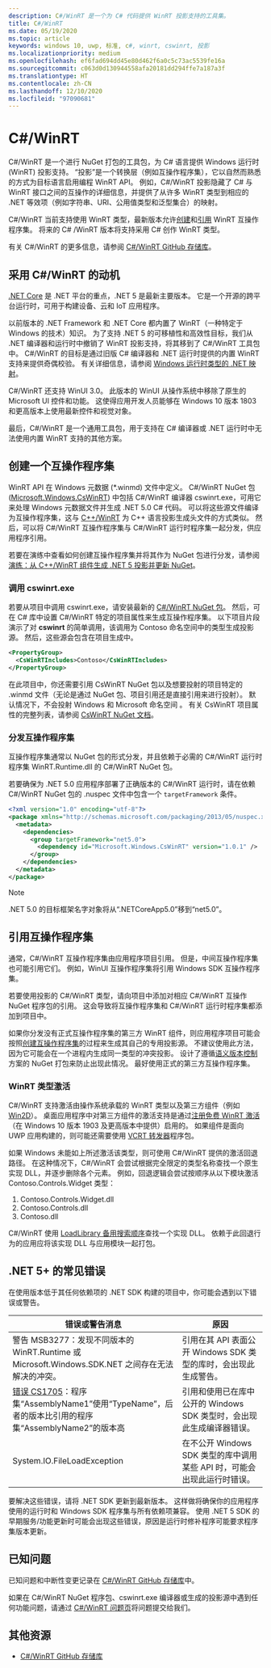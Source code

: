 ```yaml
---
description: C#/WinRT 是一个为 C# 代码提供 WinRT 投影支持的工具集。
title: C#/WinRT
ms.date: 05/19/2020
ms.topic: article
keywords: windows 10, uwp, 标准, c#, winrt, cswinrt, 投影
ms.localizationpriority: medium
ms.openlocfilehash: ef6fad694dd45e80d462f6a0c5c73ac5539fe16a
ms.sourcegitcommit: c063d0d130944558afa20181dd294ffe7a187a3f
ms.translationtype: HT
ms.contentlocale: zh-CN
ms.lasthandoff: 12/10/2020
ms.locfileid: "97090681"
---
```

# <a name="cwinrt"></a>C#/WinRT

C#/WinRT 是一个进行 NuGet 打包的工具包，为 C# 语言提供 Windows 运行时 (WinRT) 投影支持。 “投影”是一个转换层（例如互操作程序集），它以自然而熟悉的方式为目标语言启用编程 WinRT API。 例如，C#/WinRT 投影隐藏了 C# 与 WinRT 接口之间的互操作的详细信息，并提供了从许多 WinRT 类型到相应的 .NET 等效项（例如字符串、URI、公用值类型和泛型集合）的映射。

C#/WinRT 当前支持使用 WinRT 类型，最新版本允许[创建](#create-an-interop-assembly)和[引用](#reference-an-interop-assembly) WinRT 互操作程序集。 将来的 C# /WinRT 版本将支持采用 C# 创作 WinRT 类型。

有关 C#/WinRT 的更多信息，请参阅 [C#/WinRT GitHub 存储库](https://aka.ms/cswinrt/repo)。

## <a name="motivation-for-cwinrt"></a>采用 C#/WinRT 的动机

[.NET Core](/dotnet/core/) 是 .NET 平台的重点，.NET 5 是最新主要版本。 它是一个开源的跨平台运行时，可用于构建设备、云和 IoT 应用程序。

以前版本的 .NET Framework 和 .NET Core 都内置了 WinRT（一种特定于 Windows 的技术）知识。 为了支持 .NET 5 的可移植性和高效性目标，我们从 .NET 编译器和运行时中撤销了 WinRT 投影支持，将其移到了 C#/WinRT 工具包中。 C#/WinRT 的目标是通过旧版 C# 编译器和 .NET 运行时提供的内置 WinRT 支持来提供奇偶校验。 有关详细信息，请参阅 [Windows 运行时类型的 .NET 映射](../winrt-components/net-framework-mappings-of-windows-runtime-types.md)。

C#/WinRT 还支持 WinUI 3.0。 此版本的 WinUI 从操作系统中移除了原生的 Microsoft UI 控件和功能。 这使得应用开发人员能够在 Windows 10 版本 1803 和更高版本上使用最新控件和视觉对象。

最后，C#/WinRT 是一个通用工具包，用于支持在 C# 编译器或 .NET 运行时中无法使用内置 WinRT 支持的其他方案。

## <a name="create-an-interop-assembly"></a>创建一个互操作程序集

WinRT API 在 Windows 元数据 (*.winmd) 文件中定义。 C#/WinRT NuGet 包 ([Microsoft.Windows.CsWinRT](https://www.nuget.org/packages/Microsoft.Windows.CsWinRT/)) 中包括 C#/WinRT 编译器 cswinrt.exe，可用它来处理 Windows 元数据文件并生成 .NET 5.0 C# 代码。 可以将这些源文件编译为互操作程序集，这与 [C++/WinRT](../cpp-and-winrt-apis/index.md) 为 C++ 语言投影生成头文件的方式类似。 然后，可以将 C#/WinRT 互操作程序集与 C#/WinRT 运行时程序集一起分发，供应用程序引用。

若要在演练中查看如何创建互操作程序集并将其作为 NuGet 包进行分发，请参阅[演练：从 C++/WinRT 组件生成 .NET 5 投影并更新 NuGet](net-projection-from-cppwinrt-component.md)。

### <a name="invoke-cswinrtexe"></a>调用 cswinrt.exe

若要从项目中调用 cswinrt.exe，请安装最新的 [C#/WinRT NuGet 包](https://www.nuget.org/packages/Microsoft.Windows.CsWinRT/)。 然后，可在 C# 库中设置 C#/WinRT 特定的项目属性来生成互操作程序集。 以下项目片段演示了对 **cswinrt** 的简单调用，该调用为 Contoso 命名空间中的类型生成投影源。 然后，这些源会包含在项目生成中。

```xml
<PropertyGroup>
  <CsWinRTIncludes>Contoso</CsWinRTIncludes>
</PropertyGroup>
```

在此项目中，你还需要引用 CsWinRT NuGet 包以及想要投射的项目特定的 .winmd 文件（无论是通过 NuGet 包、项目引用还是直接引用来进行投射）。 默认情况下，不会投射 Windows 和 Microsoft 命名空间 。 有关 CsWinRT 项目属性的完整列表，请参阅 [CsWinRT NuGet 文档](https://github.com/microsoft/CsWinRT/blob/master/nuget/readme.md)。

### <a name="distribute-the-interop-assembly"></a>分发互操作程序集

互操作程序集通常以 NuGet 包的形式分发，并且依赖于必需的 C#/WinRT 运行时程序集 WinRT.Runtime.dll 的 C#/WinRT NuGet 包。

若要确保为 .NET 5.0 应用程序部署了正确版本的 C#/WinRT 运行时，请在依赖 C#/WinRT NuGet 包的 .nuspec 文件中包含一个 `targetFramework` 条件。

```xml
<?xml version="1.0" encoding="utf-8"?>
<package xmlns="http://schemas.microsoft.com/packaging/2013/05/nuspec.xsd">
  <metadata>
    <dependencies>
      <group targetFramework="net5.0">
        <dependency id="Microsoft.Windows.CsWinRT" version="1.0.1" />
      </group>
    </dependencies>
  </metadata>
</package>
```

> [!NOTE]
> .NET 5.0 的目标框架名字对象将从“.NETCoreApp5.0”移到“net5.0”。

## <a name="reference-an-interop-assembly"></a>引用互操作程序集

通常，C#/WinRT 互操作程序集由应用程序项目引用。 但是，中间互操作程序集也可能引用它们。 例如，WinUI 互操作程序集将引用 Windows SDK 互操作程序集。

若要使用投影的 C#/WinRT 类型，请向项目中添加对相应 C#/WinRT 互操作 NuGet 程序包的引用。 这会导致将互操作程序集和 C#/WinRT 运行时程序集都添加到项目中。

如果你分发没有正式互操作程序集的第三方 WinRT 组件，则应用程序项目可能会按照[创建互操作程序集](#create-an-interop-assembly)的过程来生成其自己的专用投影源。 不建议使用此方法，因为它可能会在一个进程内生成同一类型的冲突投影。 设计了遵循[语义版本控制](https://semver.org)方案的 NuGet 打包来防止出现此情况。 最好使用正式的第三方互操作程序集。

### <a name="winrt-type-activation"></a>WinRT 类型激活

C#/WinRT 支持激活由操作系统承载的 WinRT 类型以及第三方组件（例如 [Win2D](https://www.nuget.org/packages/Win2D.uwp/)）。 桌面应用程序中对第三方组件的激活支持是通过[注册免费 WinRT 激活](https://blogs.windows.com/windowsdeveloper/2019/04/30/enhancing-non-packaged-desktop-apps-using-windows-runtime-components/)（在 Windows 10 版本 1903 及更高版本中提供）启用的。 如果组件是面向 UWP 应用构建的，则可能还需要使用 [VCRT 转发器](https://www.nuget.org/packages/Microsoft.VCRTForwarders.140/)程序包。

如果 Windows 未能如上所述激活该类型，则可使用 C#/WinRT 提供的激活回退路径。 在这种情况下，C#/WinRT 会尝试根据完全限定的类型名称查找一个原生实现 DLL，并逐步删除各个元素。 例如，回退逻辑会尝试按顺序从以下模块激活 Contoso.Controls.Widget 类型：

1. Contoso.Controls.Widget.dll
2. Contoso.Controls.dll
3. Contoso.dll

C#/WinRT 使用 [LoadLibrary 备用搜索顺序](/windows/win32/dlls/dynamic-link-library-search-order#alternate-search-order-for-desktop-applications)查找一个实现 DLL。 依赖于此回退行为的应用应将该实现 DLL 与应用模块一起打包。

## <a name="common-errors-with-net-5"></a>.NET 5+ 的常见错误

在使用版本低于其任何依赖项的 .NET SDK 构建的项目中，你可能会遇到以下错误或警告。

| 错误或警告消息 | 原因 |
|--------------------------|--------|
| 警告 MSB3277：发现不同版本的 WinRT.Runtime 或 Microsoft.Windows.SDK.NET 之间存在无法解决的冲突。 | 引用在其 API 表面公开 Windows SDK 类型的库时，会出现此生成警告。 |
| [错误 CS1705](/dotnet/csharp/language-reference/compiler-messages/cs1705)：程序集“AssemblyName1”使用“TypeName”，后者的版本比引用的程序集“AssemblyName2”的版本高 | 引用和使用已在库中公开的 Windows SDK 类型时，会出现此生成编译器错误。 |
| System.IO.FileLoadException | 在不公开 Windows SDK 类型的库中调用某些 API 时，可能会出现此运行时错误。 |

要解决这些错误，请将 .NET SDK 更新到最新版本。 这样做将确保你的应用程序使用的运行时和 Windows SDK 程序集与所有依赖项兼容。 使用 .NET 5 SDK 的早期服务/功能更新时可能会出现这些错误，原因是运行时修补程序可能要求程序集版本更新。

## <a name="known-issues"></a>已知问题

已知问题和中断性变更记录在 [C#/WinRT GitHub 存储库](https://aka.ms/cswinrt/repo)中。

如果在 C#/WinRT NuGet 程序包、cswinrt.exe 编译器或生成的投影源中遇到任何功能问题，请通过 [C#/WinRT 问题页](https://github.com/microsoft/CsWinRT/issues)将问题提交给我们。

## <a name="additional-resources"></a>其他资源

* [C#/WinRT GitHub 存储库](https://aka.ms/cswinrt/repo)
